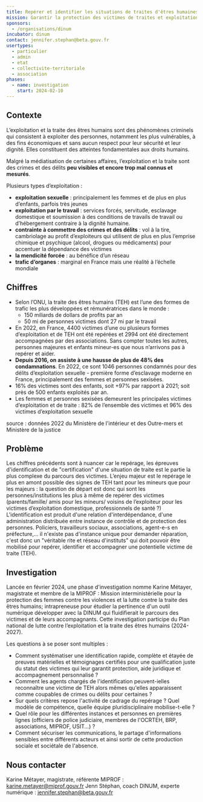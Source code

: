 ```yaml
---
title: Repérer et identifier les situations de traites d'êtres humaines
mission: Garantir la protection des victimes de traites et exploitation par l'identification et le partage des informations liées à leur situation socio-économique et judiciaire
sponsors:
  - /organisations/dinum
incubator: dinum
contact: jennifer.stephan@beta.gouv.fr
usertypes:
  - particulier
  - admin
  - etat
  - collectivite-territoriale
  - association
phases:
  - name: investigation
    start: 2024-02-10
---
```


## Contexte

L’exploitation et la traite des êtres humains sont des phénomènes criminels qui consistent à exploiter des personnes, notamment les plus vulnérables, à des fins économiques et sans aucun respect pour leur sécurité et leur dignité. Elles constituent des atteintes fondamentales aux droits humains. 

Malgré la médiatisation de certaines affaires, l’exploitation et la traite sont des crimes et des délits **peu visibles et encore trop mal connus et mesurés**.

Plusieurs types d’exploitation : 

- **exploitation sexuelle** : principalement les femmes et de plus en plus d’enfants, parfois très jeunes
- **exploitation par le travail** : services forcés, servitude, esclavage domestique et soumission à des conditions de travails de travail ou d’hébergement contraire à la dignité humaine.
- **contrainte à commettre des crimes et des délits** : vol à la tire, cambriolage au profit d’exploiteurs qui utilisent de plus en plus l’emprise chimique et psychique (alcool, drogues ou médicaments) pour accentuer la dépendance des victimes
- **la mendicité forcée** : au bénéfice d’un réseau
- **trafic d’organes** : marginal en France mais une réalité à l’échelle mondiale



## Chiffres

- Selon l’ONU, la traite des êtres humains (TEH) est l’une des formes de trafic les plus développées et rémunératrices dans le monde :
    - 150 miliards de dollars de profits par an
    - 50 mi de personnes victimes dont 27 mi par le travail
- En 2022, en France, 4400 victimes d’une ou plusieurs formes d’exploitation et de TEH ont été repérées et 2994 ont été directement accompagnées par des associations. Sans compter toutes les autres, personnes majeures et enfants mineur-es que nous n’arrivons pas à repérer et aider.
- **Depuis 2016, on assiste à une hausse de plus de 48% des condamnations**. En 2022, ce sont 1046 personnes condamnés pour des délits d’exploitation sexuelle - première forme d’esclavage moderne en France, principalement des femmes et personnes sexisées.
- 16% des victimes sont des enfants, soit +97% par rapport à 2021; soit près de 500 enfants exploités par an.
- Les femmes et personnes sexisées demeurent les principales victimes d’exploitation et de traite : 82% de l’ensemble des victimes et 96% des victimes d’exploitation sexuelle

source : données 2022 du Ministère de l'intérieur et des Outre-mers et Ministère de la justice

## Problème

Les chiffres précédents sont à nuancer car le repérage, les épreuves d'identification et de "certification" d'une situation de traite est le partie la plus complexe du parcours des victimes. 
L’enjeu majeur est le repérage le plus en amont possible des signes de TEH tant pour les mineurs que pour les majeurs : la question de départ est donc qui sont les personnes/institutions les plus à même de repérer des victimes (parents/famille/ amis pour les mineurs/ voisins de l’exploiteur pour les victimes d’exploitation domestique, professionnels de santé ?)
L'identification est produit d'une relation d'interdépendance, d'une administration distribuée entre instance de contrôle et de protection des personnes. 
Policiers, travailleurs sociaux, associations, agent-e-s en préfecture,... il n'existe pas d'instance unique pour demander réparation, c'est donc un "véritable rite et réseau d'instituts" qui doit pouvoir être mobilisé pour repérer, identifier et accompagner une potentielle victime de traite (TEH).


## Investigation

Lancée en février 2024, une phase d'investigation nomme Karine Métayer, magistrate et membre de la MIPROF : Mission interministérielle pour la protection des femmes contre les violences et la lutte contre la traite des êtres humains; intrapreneuse pour étudier la pertinence d'un outil numérique développer avec la DINUM qui fluidifierait le parcours des victimes et de leurs accompagnants. 
Cette investigation participe du Plan national de lutte contre l’exploitation et la traite des êtres humains (2024-2027).

Les questions à se poser sont multiples : 
- Comment systématiser une identification rapide, complète et étayée de preuves matérielles et témoignages certifiés pour une qualification juste du statut des victimes qui leur garantit protection, aide juridique et accompagnement personnalisé ?
- Comment les agents chargés de l'identification peuvent-ielles reconnaître une victime de TEH alors mêmes qu'elles apparaissent comme coupables de crimes ou délits pour certaines ?
- Sur quels critères repose l'activité de cadrage du repérage ? Quel modèle de compétence, quelle équipe pluridisciplinaire mobilise-t-elle ?
- Quel rôle pour les différentes instances et personnes en premières lignes (officiers de police judiciaire, membres de l'OCRTEH, BRP, associations, MIPROF, USIT...) ?
- Comment sécuriser les communications, le partage d'informations sensibles entre différents acteurs et ainsi sortir de cette production sociale et sociétale de l'absence.

## Nous contacter

Karine Métayer, magistrate, référente MIPROF : karine.metayer@miprof.gouv.fr
Jenn Stéphan, coach DINUM, experte numérique : jennifer.stephan@beta.gouv.fr


